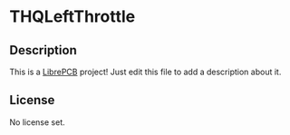 # THQLeftThrottle

## Description

This is a [LibrePCB](https://librepcb.org) project!
Just edit this file to add a description about it.

## License

No license set.

